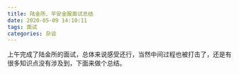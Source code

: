 ```yaml
---
title: 陆金所、平安金服面试总结
date: 2020-05-09 14:10:11
tags: 面试
categories: 杂谈
---
```


上午完成了陆金所的面试，总体来说感受还行，当然中间过程也被打击了，还是有很多知识点没有涉及到，下面来做个总结。